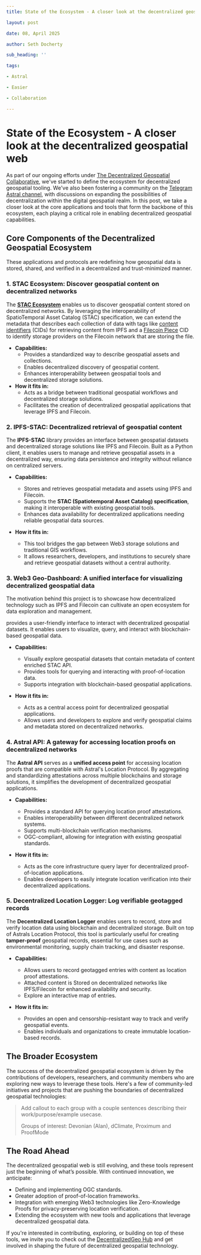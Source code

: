 ```yaml
---
title: State of the Ecosystem - A closer look at the decentralized geospatial web

layout: post

date: 08, April 2025

author: Seth Docherty

sub_heading: ''

tags:

- Astral

- Easier

- Collaboration

---
```


# State of the Ecosystem - A closer look at the decentralized geospatial web

As part of our ongoing efforts under [The Decentralized Geospatial Collaborative](https://decentralizedgeo.org/), we've started to define the ecosystem for decentralized geospatial tooling.  We've also been fostering a community on the [Telegram Astral channel](https://t.me/+UkTOSXnDcDM5ZTBk), with discussions on expanding the possibilities of decentralization within the digital geospatial realm. In this post, we take a closer look at the core applications and tools that form the backbone of this ecosystem, each playing a critical role in enabling decentralized geospatial capabilities.

## Core Components of the Decentralized Geospatial Ecosystem

These applications and protocols are redefining how geospatial data is stored, shared, and verified in a decentralized and trust-minimized manner.

### **1. STAC Ecosystem: Discover geospatial content on decentralized networks**

The **[STAC Ecosystem](https://stacspec.org/en)** enables us to discover geospatial content stored on decentralized networks. By leveraging the interoperability of SpatioTemporal Asset Catalog (STAC) specification, we can extend the metadata that describes each collection of data with tags like [content identifiers](https://docs.ipfs.tech/concepts/content-addressing/) (CIDs) for retrieving content from IPFS and a [Filecoin Piece](https://spec.filecoin.io/systems/filecoin_files/piece/) CID to identify storage providers on the Filecoin network that are storing the file.

- **Capabilities:**
  - Provides a standardized way to describe geospatial assets and collections.
  - Enables decentralized discovery of geospatial content.
  - Enhances interoperability between geospatial tools and decentralized storage solutions.
- **How it fits in:**
  - Acts as a bridge between traditional geospatial workflows and decentralized storage solutions.
  - Facilitates the creation of decentralized geospatial applications that leverage IPFS and Filecoin.

### **2. IPFS-STAC: Decentralized retrieval of geospatial content**

The **IPFS-STAC** library provides an interface between geospatial datasets and decentralized storage solutions like IPFS and Filecoin. Built as a Python client, it enables users to manage and retrieve geospatial assets in a decentralized way, ensuring data persistence and integrity without reliance on centralized servers.

- **Capabilities:**
  - Stores and retrieves geospatial metadata and assets using IPFS and Filecoin.
  - Supports the **STAC (Spatiotemporal Asset Catalog) specification**, making it interoperable with existing geospatial tools.
  - Enhances data availability for decentralized applications needing reliable geospatial data sources.

- **How it fits in:**
  - This tool bridges the gap between Web3 storage solutions and traditional GIS workflows.
  - It allows researchers, developers, and institutions to securely share and retrieve geospatial datasets without a central authority.

### **3. Web3 Geo-Dashboard: A unified interface for visualizing decentralized geospatial data**

The motivation behind this project is to showcase how decentralized technology such as IPFS and Filecoin can cultivate an open ecosystem for data exploration and management.

provides a user-friendly interface to interact with decentralized geospatial datasets. It enables users to visualize, query, and interact with blockchain-based geospatial data.

- **Capabilities:**
  - Visually explore geospatial datasets that contain metadata of content enriched STAC API.
  - Provides tools for querying and interacting with proof-of-location data.
  - Supports integration with blockchain-based geospatial applications.

- **How it fits in:**
  - Acts as a central access point for decentralized geospatial applications.
  - Allows users and developers to explore and verify geospatial claims and metadata stored on decentralized networks.

### **4. Astral API: A gateway for accessing location proofs on decentralized networks**

The **Astral API** serves as a **unified access point** for accessing location proofs that are compatible with Astral's Location Protocol. By aggregating and standardizing attestations across multiple blockchains and storage solutions, it simplifies the development of decentralized geospatial applications.

- **Capabilities:**
  - Provides a standard API for querying location proof attestations.
  - Enables interoperability between different decentralized network systems.
  - Supports multi-blockchain verification mechanisms.
  - OGC-compliant, allowing for integration with existing geospatial standards.

- **How it fits in:**
  - Acts as the core infrastructure query layer for decentralized proof-of-location applications.
  - Enables developers to easily integrate location verification into their decentralized applications.

### **5. Decentralized Location Logger: Log verifiable geotagged records**

The **Decentralized Location Logger** enables users to record, store and verify location data using blockchain and decentralized storage. Built on top of Astrals Location Protocol, this tool is particularly useful for creating **tamper-proof** geospatial records, essential for use cases such as environmental monitoring, supply chain tracking, and disaster response.

- **Capabilities:**
  - Allows users to record geotagged entries with content as location proof attestations.
  - Attached content is Stored on decentralized networks like IPFS/Filecoin for enhanced availability and security.
  - Explore an interactive map of entries.

- **How it fits in:**
  - Provides an open and censorship-resistant way to track and verify geospatial events.
  - Enables individuals and organizations to create immutable location-based records.

## The Broader Ecosystem

The success of the decentralized geospatial ecosystem is driven by the contributions of developers, researchers, and community members who are exploring new ways to leverage these tools. Here's a few of community-led initiatives and projects that are pushing the boundaries of decentralized geospatial technologies:

> Add callout to each group with a couple sentences describing their work/purpose/example usecase.
> 
> Groups of interest: Devonian (Alan), dClimate, Proximum and ProofMode

## The Road Ahead

The decentralized geospatial web is still evolving, and these tools represent just the beginning of what’s possible. With continued innovation, we anticipate:

- Defining and implementing OGC standards.
- Greater adoption of proof-of-location frameworks.
- Integration with emerging Web3 technologies like Zero-Knowledge Proofs for privacy-preserving location verification.
- Extending the ecosystem with new tools and applications that leverage decentralized geospatial data.

If you're interested in contributing, exploring, or building on top of these tools, we invite you to check out the [DecentralizedGeo Hub](https://decentralizedgeo.github.io/DecentralizedGeo-hub/) and get involved in shaping the future of decentralized geospatial technology.
